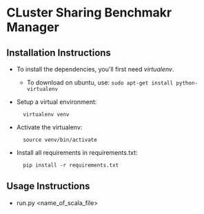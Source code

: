 # CLuster Sharing Benchmakr Manager

## Installation Instructions
- To install the dependencies, you'll first need *virtualenv*.
    - To download on ubuntu, use: `sudo apt-get install python-virtualenv`
- Setup a virtual environment:

        virtualenv venv

- Activate the virtualenv:

        source venv/bin/activate

- Install all requirements in requirements.txt:

        pip install -r requirements.txt

## Usage Instructions
- run.py <name_of_scala_file>
